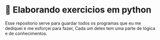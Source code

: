# 🚀 Elaborando exercicios em python

Esse repositorio serve para guardar todos os programas que eu me dediquei e me esforçei para fazer,
Cada um deles tem uma parte de lógica e de conhecimentos.
